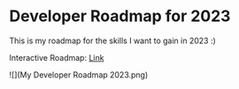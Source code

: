 # Developer Roadmap for 2023

This is my roadmap for the skills I want to gain in 2023 :)

Interactive Roadmap: [Link](https://mm.tt/map/2822973955?t=846hdAF1DJ)

![](My Developer Roadmap 2023.png)
